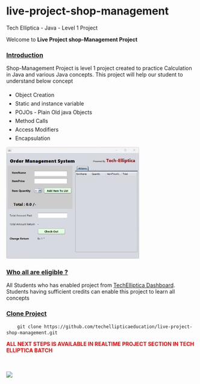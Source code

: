 # live-project-shop-management

Tech Elliptica - Java - Level 1 Project

Welcome to <b>Live Project shop-Management Project</b>

<h3><u>Introduction</u></h3>
<p>Shop-Management Project is level 1 project created to practice Calculation in Java and various Java concepts. This project will help our student to understand below concept</p>
<ul>
	<li>Object Creation <img src="https://techelliptica.com/images/correct.png" style="width:15px;height:20px;"></li>
	<li>Static and instance variable<img src="https://techelliptica.com/images/correct.png" style="width:15px;height:20px;"></li>
	<li>POJOs - Plain Old java Objects<img src="https://techelliptica.com/images/correct.png" style="width:15px;height:20px;"></li>
	<li>Method Calls<img src="https://techelliptica.com/images/correct.png" style="width:15px;height:20px;"></li>
	<li>Access Modifiers<img src="https://techelliptica.com/images/correct.png" style="width:15px;height:20px;"></li>
	<li>Encapsulation<img src="https://techelliptica.com/images/correct.png" style="width:15px;height:20px;"></li>
</ul>

<img src="images/base.png" style="width:70%;height:70%;" />


<h3><u>Who all are eligible ? </u></h3>

<p>All Students who has enabled project from <a href="https://techelliptica.com">TechElliptica Dashboard</a>. Students having sufficient credits can enable this project to learn all concepts</p>

<h3><u>Clone Project</u></h3>

``` Clone
	git clone https://github.com/techellipticaeducation/live-project-shop-management.git
```

<b style="text-transform:uppercase;color:red;"> All next Steps is available in RealTime Project Section in  Tech Elliptica Batch</b> <BR/><BR/><BR/>


<img src="https://techelliptica.com/images/logo.png">
